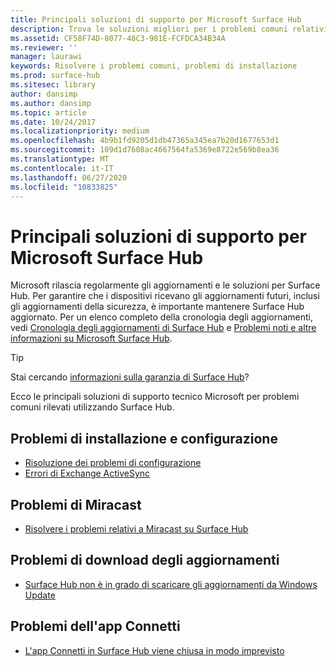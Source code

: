 ```yaml
---
title: Principali soluzioni di supporto per Microsoft Surface Hub
description: Trova le soluzioni migliori per i problemi comuni relativi a Surface Hub.
ms.assetid: CF58F74D-8077-48C3-981E-FCFDCA34B34A
ms.reviewer: ''
manager: laurawi
keywords: Risolvere i problemi comuni, problemi di installazione
ms.prod: surface-hub
ms.sitesec: library
author: dansimp
ms.author: dansimp
ms.topic: article
ms.date: 10/24/2017
ms.localizationpriority: medium
ms.openlocfilehash: 4b9b1fd9205d1db47365a345ea7b20d1677653d1
ms.sourcegitcommit: 109d1d7608ac4667564fa5369e8722e569b8ea36
ms.translationtype: MT
ms.contentlocale: it-IT
ms.lasthandoff: 06/27/2020
ms.locfileid: "10833825"
---
```

# Principali soluzioni di supporto per Microsoft Surface Hub

Microsoft rilascia regolarmente gli aggiornamenti e le soluzioni per Surface Hub. Per garantire che i dispositivi ricevano gli aggiornamenti futuri, inclusi gli aggiornamenti della sicurezza, è importante mantenere Surface Hub aggiornato. Per un elenco completo della cronologia degli aggiornamenti, vedi [Cronologia degli aggiornamenti di Surface Hub](https://www.microsoft.com/surface/support/surface-hub/surface-hub-update-history) e [Problemi noti e altre informazioni su Microsoft Surface Hub](https://support.microsoft.com/help/4025643).

>[!TIP]
>Stai cercando [informazioni sulla garanzia di Surface Hub](https://support.microsoft.com/help/4040687/surface-surface-documents)?

Ecco le principali soluzioni di supporto tecnico Microsoft per problemi comuni rilevati utilizzando Surface Hub.

## Problemi di installazione e configurazione

- [Risoluzione dei problemi di configurazione ](troubleshoot-surface-hub.md#setup-troubleshooting)
- [Errori di Exchange ActiveSync](troubleshoot-surface-hub.md#exchange-activesync-errors)

## Problemi di Miracast

- [Risolvere i problemi relativi a Miracast su Surface Hub](miracast-troubleshooting.md)
 
## Problemi di download degli aggiornamenti

- [Surface Hub non è in grado di scaricare gli aggiornamenti da Windows Update](https://support.microsoft.com/help/3191418/surface-hub-can-t-download-updates-from-windows-update)

## Problemi dell'app Connetti

- [L'app Connetti in Surface Hub viene chiusa in modo imprevisto](https://support.microsoft.com/help/3157417/the-connect-app-in-surface-hub-exits-unexpectedly)


 


 






